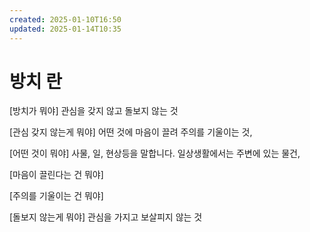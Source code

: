 ```yaml
---
created: 2025-01-10T16:50
updated: 2025-01-14T10:35
---
```

# 방치 란
[방치가 뭐야]
관심을 갖지 않고 돌보지 않는 것

[관심 갖지 않는게 뭐야]
어떤 것에 마음이 끌려 주의를 기울이는 것, 

[어떤 것이 뭐야]
사물, 일, 현상등을 말합니다.
일상생활에서는 주변에 있는 물건, 

[마음이 끌린다는 건 뭐야]

[주의를 기울이는 건 뭐야]

[돌보지 않는게 뭐야] 
관심을 가지고 보살피지 않는 것
